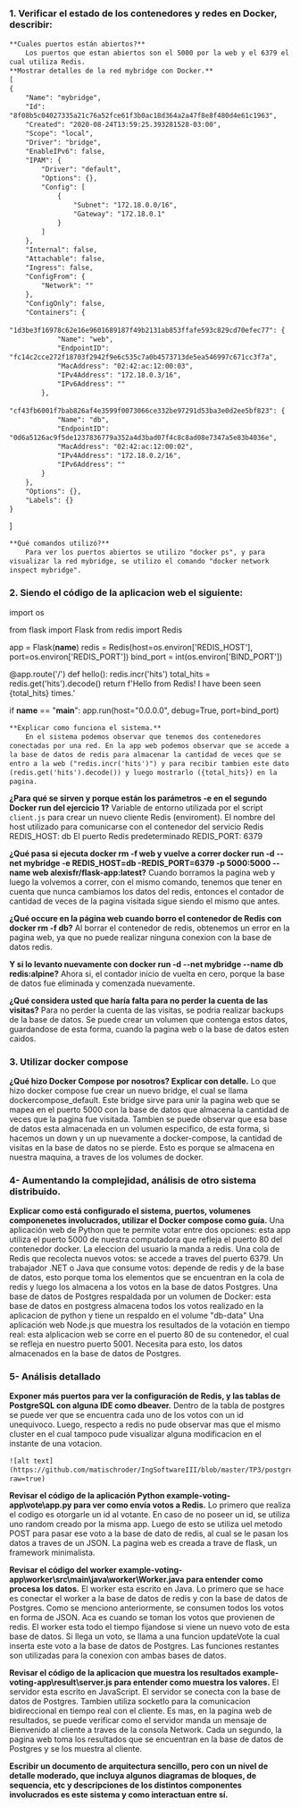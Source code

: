 ### 1. Verificar el estado de los contenedores y redes en Docker, describir:

    **Cuales puertos están abiertos?**
    	Los puertos que estan abiertos son el 5000 por la web y el 6379 el cual utiliza Redis.
    **Mostrar detalles de la red mybridge con Docker.**
    [
    {
        "Name": "mybridge",
        "Id": "8f08b5c04027335a21c76a52fce61f3b0ac18d364a2a47f8e8f480d4e61c1963",
        "Created": "2020-08-24T13:59:25.393281528-03:00",
        "Scope": "local",
        "Driver": "bridge",
        "EnableIPv6": false,
        "IPAM": {
            "Driver": "default",
            "Options": {},
            "Config": [
                {
                    "Subnet": "172.18.0.0/16",
                    "Gateway": "172.18.0.1"
                }
            ]
        },
        "Internal": false,
        "Attachable": false,
        "Ingress": false,
        "ConfigFrom": {
            "Network": ""
        },
        "ConfigOnly": false,
        "Containers": {
            "1d3be3f16978c62e16e9601689187f49b2131ab853ffafe593c829cd70efec77": {
                "Name": "web",
                "EndpointID": "fc14c2cce272f18703f2942f9e6c535c7a0b4573713de5ea546997c671cc3f7a",
                "MacAddress": "02:42:ac:12:00:03",
                "IPv4Address": "172.18.0.3/16",
                "IPv6Address": ""
            },
            "cf43fb6001f7bab826af4e3599f0073066ce332be97291d53ba3e0d2ee5bf823": {
                "Name": "db",
                "EndpointID": "0d6a5126ac9f5de1237836779a352a4d3bad07f4c8c8ad08e7347a5e83b4036e",
                "MacAddress": "02:42:ac:12:00:02",
                "IPv4Address": "172.18.0.2/16",
                "IPv6Address": ""
            }
        },
        "Options": {},
        "Labels": {}
    }
]

    **Qué comandos utilizó?** 
    	Para ver los puertos abiertos se utilizo "docker ps", y para visualizar la red mybridge, se utilizo el comando "docker network inspect mybridge".
    	
### 2. Siendo el código de la aplicacion web el siguiente:

import os

from flask import Flask
from redis import Redis


app = Flask(__name__)
redis = Redis(host=os.environ['REDIS_HOST'], port=os.environ['REDIS_PORT'])
bind_port = int(os.environ['BIND_PORT'])


@app.route('/')
def hello():
    redis.incr('hits')
    total_hits = redis.get('hits').decode()
    return f'Hello from Redis! I have been seen {total_hits} times.'


if __name__ == "__main__":
    app.run(host="0.0.0.0", debug=True, port=bind_port)
    
    **Explicar como funciona el sistema.**
    	En el sistema podemos observar que tenemos dos contenedores conectadas por una red. En la app web podemos observar que se accede a la base de datos de redis para almacenar la cantidad de veces que se entro a la web ("redis.incr('hits')") y para recibir tambien este dato (redis.get('hits').decode()) y luego mostrarlo ({total_hits}) en la pagina. 
    	
   **¿Para qué se sirven y porque están los parámetros -e en el segundo Docker run del ejercicio 1?**
   	Variable de entorno utilizada por el script `client.js` para crear un nuevo cliente Redis (enviroment).
      El nombre del host utilizado para comunicarse con el contenedor del servicio Redis
      REDIS_HOST: db
      El puerto Redis predeterminado
      REDIS_PORT: 6379
      
   **¿Qué pasa si ejecuta docker rm -f web y vuelve a correr docker run -d --net mybridge -e REDIS_HOST=db -REDIS_PORT=6379 -p 5000:5000 --name web alexisfr/flask-app:latest?**
   	Cuando borramos la pagina web y luego la volvemos a correr, con el mismo comando, tenemos que tener en cuenta que nunca cambiamos los datos del redis, entonces el contador de cantidad de veces de la pagina visitada sigue siendo el mismo que antes.
   	
   **¿Qué occure en la página web cuando borro el contenedor de Redis con docker rm -f db?**
   	Al borrar el contenedor de redis, obtenemos un error en la pagina web, ya que no puede realizar ninguna conexion con la base de datos redis.
   	
   **Y si lo levanto nuevamente con docker run -d --net mybridge --name db redis:alpine?**
   	Ahora si, el contador inicio de vuelta en cero, porque la base de datos fue eliminada y comenzada nuevamente.
   	
   **¿Qué considera usted que haría falta para no perder la cuenta de las visitas?**
   	Para no perder la cuenta de las visitas, se podria realizar backups de la base de datos. Se puede crear un volumen que contenga estos datos, guardandose de esta forma, cuando la pagina web o la base de datos esten caidos.
 
### 3. Utilizar docker compose

  **¿Qué hizo Docker Compose por nosotros? Explicar con detalle.**
  	Lo que hizo docker compose fue crear un nuevo bridge, el cual se llama dockercompose_default. Este bridge sirve para unir la pagina web que se mapea en el puerto 5000 con la base de datos que almacena la cantidad de veces que la pagina fue visitada. Tambien se puede observar que esa base de datos esta almacenada en un volumen especifico, de esta forma, si hacemos un down y un up nuevamente a docker-compose, la cantidad de visitas en la base de datos no se pierde. Esto es porque se almacena en nuestra maquina, a traves de los volumes de docker.
  	
### 4- Aumentando la complejidad, análisis de otro sistema distribuido.
	
  **Explicar como está configurado el sistema, puertos, volumenes componenetes involucrados, utilizar el Docker compose como guía.**
    Una aplicación web de Python que te permite votar entre dos opciones: esta app utiliza el puerto 5000 de nuestra computadora que refleja el puerto 80 del contenedor docker. La eleccion del usuario la manda a redis.
    Una cola de Redis que recolecta nuevos votos: se accede a traves del puerto 6379.
    Un trabajador .NET o Java que consume votos: depende de redis y de la base de datos, esto porque toma los elementos que se encuentran en la cola de redis y luego los almacena a los votos en la base de datos Postgres.
    Una base de datos de Postgres respaldada por un volumen de Docker: esta base de datos en postgress almacena todos los votos realizado en la aplicacion de python y tiene un respaldo en el volume "db-data"
    Una aplicación web Node.js que muestra los resultados de la votación en tiempo real: esta alplicacion web se corre en el puerto 80 de su contenedor, el cual se refleja en nuestro puerto 5001. Necesita para esto, los datos almacenados en la base de datos de Postgres.

### 5- Análisis detallado

  **Exponer más puertos para ver la configuración de Redis, y las tablas de PostgreSQL con alguna IDE como dbeaver.**
    Dentro de la tabla de postgres se puede ver que se encuentra cada uno de los votos con un id unequivoco. Luego, respecto a redis no pude observar mas que el mismo cluster en el cual tampoco pude visualizar alguna modificacion en el instante de una votacion. 

    ![alt text](https://github.com/matischroder/IngSoftwareIII/blob/master/TP3/postgres.png?raw=true)

	
  **Revisar el código de la aplicación Python example-voting-app\vote\app.py para ver como envía votos a Redis.**
    Lo primero que realiza el codigo es otorgarle un id al votante. En caso de no poseer un id, se utiliza uno random creado por la misma app. Luego de esto se utiliza uel metodo POST para pasar ese voto a la base de dato de redis, al cual se le pasan los datos a traves de un JSON. La pagina web es creada a trave de flask, un framework minimalista.
    
  **Revisar el código del worker example-voting-app\worker\src\main\java\worker\Worker.java para entender como procesa los datos.**
    El worker esta escrito en Java. Lo primero que se hace es conectar el worker a la base de datos de redis y con la base de datos de Postgres. Como se menciono anteriormente, se consumen todos los votos en forma de JSON. Aca es cuando se toman los votos que provienen de redis. El worker esta todo el tiempo fijandose si viene un nuevo voto de esta base de datos. Si llega un voto, se llama a una funcion updateVote la cual inserta este voto a la base de datos de Postgres. Las funciones restantes son utilizadas para la conexion con ambas bases de datos.
    
  **Revisar el código de la aplicacion que muestra los resultados example-voting-app\result\server.js para entender como muestra los valores.**
    El servidor esta escrito en JavaScript. El servidor se conecta con la base de datos de Postgres. Tambien utiliza socketIo para la comunicacion bidireccional en tiempo real con el cliente. Es mas, en la pagina web de resultados, se puede verificar como el servidor manda un mensaje de Bienvenido al cliente a traves de la consola Network. 
    Cada un segundo, la pagina web toma los resultados que se encuentran en la base de datos de Postgres y se los muestra al cliente. 

  **Escribir un documento de arquitectura sencillo, pero con un nivel de detalle moderado, que incluya algunos diagramas de bloques, de sequencia, etc y descripciones de los distintos componentes involucrados es este sistema y como interactuan entre sí.**
  	
	


	
   	


    	 

